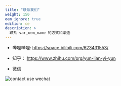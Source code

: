 ```yaml
---
title: "联系我们"
weight: 150
oem_ignore: true
edition: ce
description: >
  联系 var_oem_name 的方式和渠道
---
```


* 哔哩哔哩:  https://space.bilibili.com/623431553/

* 知乎： https://www.zhihu.com/org/yun-lian-yi-yun

* 微信

![contact use wechat](/images/contact_me_qr_20210701.png)
